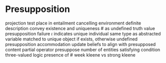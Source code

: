 # Presupposition
projection test
	place in entailment cancelling environment
definite description
	convey existence and uniqueness
	$\#$ as undefined truth value
		presupposition failure
	$\iota$ indicates unique individual
		same type as abstracted variable
		matched to unique object if exists, otherwise undefined
presupposition accommodation
	update beliefs to align with presupposed content
	partial operator
		presuppose number of entities satisfying condition
	three-valued logic
		presence of $\#$
		week kleene vs strong kleene